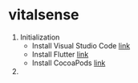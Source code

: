 # vitalsense

1. Initialization
    * Install Visual Studio Code [link](https://code.visualstudio.com/download)
    * Install Flutter [link](https://docs.flutter.dev/get-started/install) 
    * Install CocoaPods [link](https://cocoapods.org/)
2.
